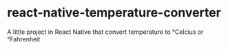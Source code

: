 # react-native-temperature-converter
A little project in React Native that convert temperature to °Celcius or °Fahrenheit 
